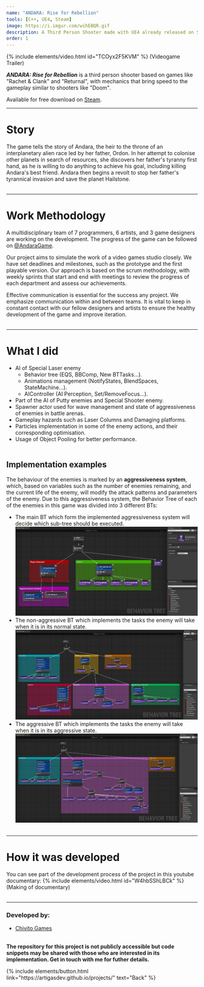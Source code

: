 ```yaml
---
name: "ANDARA: Rise for Rebellion"
tools: [C++, UE4, Steam]
image: https://i.imgur.com/wihEBQR.gif
description: A Third Person Shooter made with UE4 already released on Steam.
order: 1
---
```


{% include elements/video.html id="TCOyx2F5KVM" %}
(Videogame Trailer)

***ANDARA: Rise for Rebellion*** is a third person shooter based on games like "Rachet & Clank" and "Returnal", with mechanics that bring speed to the gameplay similar to shooters like "Doom".

Available for free download on [Steam](https://store.steampowered.com/app/2432470/ANDARA_RISE_FOR_REBELLION/).

---

# Story
The game tells the story of Andara, the heir to the throne of an interplanetary alien race led by her father, Ordon. In her attempt to colonise other planets in search of resources, she discovers her father's tyranny first hand, as he is willing to do anything to achieve his goal, including killing Andara's best friend. Andara then begins a revolt to stop her father's tyrannical invasion and save the planet Hailstone.
<br><br>

---

# Work Methodology
A multidisciplinary team of 7 programmers, 6 artists, and 3 game designers are working on the development. The progress of the game can be followed on [@AndaraGame](https://twitter.com/AndaraGame).

Our project aims to simulate the work of a video games studio closely. We have set deadlines and milestones, such as the prototype and the first playable version. Our approach is based on the scrum methodology, with weekly sprints that start and end with meetings to review the progress of each department and assess our achievements.

Effective communication is essential for the success any project. We emphasize communication within and between teams. It is vital to keep in constant contact with our fellow designers and artists to ensure the healthy development of the game and improve iteration.
<br><br>

---

# What I did
- AI of Special Laser enemy
  - Behavior tree (EQS, BBComp, New BTTasks...).
  - Animations management (NotifyStates, BlendSpaces, StateMachine...).
  - AIController (AI Perception, Set/RemoveFocus...).
- Part of the AI of Putty enemies and Special Shooter enemy.
- Spawner actor used for wave management and state of aggressiveness of enemies in battle arenas.
- Gameplay hazards such as Laser Columns and Damaging platforms.
- Particles implementation in some of the enemy actions, and their corresponding optimisation.
- Usage of Object Pooling for better performance.<br><br>

## Implementation examples
The behaviour of the enemies is marked by an **aggressiveness system**, which, based on variables such as the number of enemies remaining, and the current life of the enemy, will modify the attack patterns and parameters of the enemy. Due to this aggressiveness system, the Behavior Tree of each of the enemies in this game was divided into 3 different BTs:
- The main BT which form the implemented aggressiveness system will decide which sub-tree should be executed. ![Main BT](../assets/bt_agressive_system.PNG)
- The non-aggressive BT which implements the tasks the enemy will take when it is in its normal state. ![Normal state BT](../assets/bt_laser_normal.PNG)
- The aggressive BT which implements the tasks the enemy will take when it is in its aggressive state. ![Hard state BT](../assets/bt_laser_hard.PNG)
<br><br>

---

# How it was developed
You can see part of the development process of the project in this youtube documentary:
{% include elements/video.html id="W4hbSShLBCk" %}
(Making of documentary)
<br><br>

---

### Developed by:
- [Chivito Games](https://twitter.com/AndaraGame)

**<br>The repository for this project is not publicly accessible but code snippets may be shared with those who are interested in its implementation. Get in touch with me for futher details.**


<p class="text-center">
{% include elements/button.html link="https://artigasdev.github.io/projects/" text="Back" %}
</p>